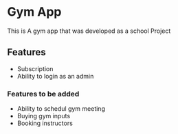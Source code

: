 # Gym App
This is A gym app that was developed as a school Project

## Features 
- Subscription
- Ability to login as an admin

### Features to be added 
- Ability to schedul gym meeting 
- Buying gym inputs
- Booking instructors


